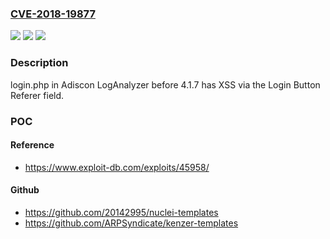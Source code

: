 ### [CVE-2018-19877](https://cve.mitre.org/cgi-bin/cvename.cgi?name=CVE-2018-19877)
![](https://img.shields.io/static/v1?label=Product&message=n%2Fa&color=blue)
![](https://img.shields.io/static/v1?label=Version&message=n%2Fa&color=blue)
![](https://img.shields.io/static/v1?label=Vulnerability&message=n%2Fa&color=brighgreen)

### Description

login.php in Adiscon LogAnalyzer before 4.1.7 has XSS via the Login Button Referer field.

### POC

#### Reference
- https://www.exploit-db.com/exploits/45958/

#### Github
- https://github.com/20142995/nuclei-templates
- https://github.com/ARPSyndicate/kenzer-templates

